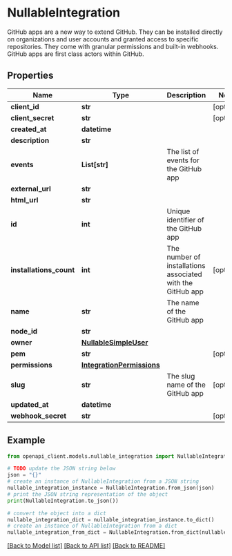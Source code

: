 # NullableIntegration

GitHub apps are a new way to extend GitHub. They can be installed directly on organizations and user accounts and granted access to specific repositories. They come with granular permissions and built-in webhooks. GitHub apps are first class actors within GitHub.

## Properties

Name | Type | Description | Notes
------------ | ------------- | ------------- | -------------
**client_id** | **str** |  | [optional] 
**client_secret** | **str** |  | [optional] 
**created_at** | **datetime** |  | 
**description** | **str** |  | 
**events** | **List[str]** | The list of events for the GitHub app | 
**external_url** | **str** |  | 
**html_url** | **str** |  | 
**id** | **int** | Unique identifier of the GitHub app | 
**installations_count** | **int** | The number of installations associated with the GitHub app | [optional] 
**name** | **str** | The name of the GitHub app | 
**node_id** | **str** |  | 
**owner** | [**NullableSimpleUser**](NullableSimpleUser.md) |  | 
**pem** | **str** |  | [optional] 
**permissions** | [**IntegrationPermissions**](IntegrationPermissions.md) |  | 
**slug** | **str** | The slug name of the GitHub app | [optional] 
**updated_at** | **datetime** |  | 
**webhook_secret** | **str** |  | [optional] 

## Example

```python
from openapi_client.models.nullable_integration import NullableIntegration

# TODO update the JSON string below
json = "{}"
# create an instance of NullableIntegration from a JSON string
nullable_integration_instance = NullableIntegration.from_json(json)
# print the JSON string representation of the object
print(NullableIntegration.to_json())

# convert the object into a dict
nullable_integration_dict = nullable_integration_instance.to_dict()
# create an instance of NullableIntegration from a dict
nullable_integration_from_dict = NullableIntegration.from_dict(nullable_integration_dict)
```
[[Back to Model list]](../README.md#documentation-for-models) [[Back to API list]](../README.md#documentation-for-api-endpoints) [[Back to README]](../README.md)


